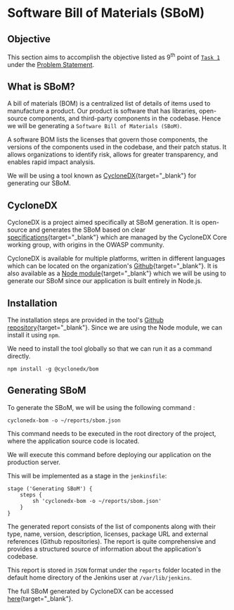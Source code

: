 # Software Bill of Materials (SBoM)

## Objective

This section aims to accomplish the objective listed as 9<sup>th</sup> point of [`Task 1`](../problem-statement/#task-1) under the [Problem Statement](../problem-statement).

## What is SBoM?

A bill of materials (BOM) is a centralized list of details of items used to manufacture a product. Our product is software that has libraries, open-source components, and third-party components in the codebase. Hence we will be generating a `Software Bill of Materials (SBoM)`.

A software BOM lists the licenses that govern those components, the versions of the components used in the codebase, and their patch status. It allows organizations to identify risk, allows for greater transparency, and enables rapid impact analysis.

We will be using a tool known as [CycloneDX](https://cyclonedx.org/){target="_blank"} for generating our SBoM.

## CycloneDX

CycloneDX is a project aimed specifically at SBoM generation. It is open-source and generates the SBoM based on clear [specifications](https://cyclonedx.org/docs/1.2/){target="_blank"} which are managed by the CycloneDX Core working group, with origins in the OWASP community.

CycloneDX is available for multiple platforms, written in different languages which can be located on the organization's [Github](https://github.com/CycloneDX){target="_blank"}. It is also available as a [Node module](https://github.com/CycloneDX/cyclonedx-node-module){target="_blank"} which we will be using to generate our SBoM since our application is built entirely in Node.js.

## Installation

The installation steps are provided in the tool's [Github repository](https://github.com/CycloneDX/cyclonedx-node-module){target="_blank"}. Since we are using the Node module, we can install it using `npm`.

We need to install the tool globally so that we can run it as a command directly.

```
npm install -g @cyclonedx/bom
```

## Generating SBoM

To generate the SBoM, we will be using the following command :

```
cyclonedx-bom -o ~/reports/sbom.json
```

This command needs to be executed in the root directory of the project, where the application source code is located.

We will execute this command before deploying our application on the production server. 

This will be implemented as a stage in the `jenkinsfile`:

```
stage ('Generating SBoM') {
    steps {
        sh 'cyclonedx-bom -o ~/reports/sbom.json'
    }
}
```

The generated report consists of the list of components along with their type, name, version, description, licenses, package URL and external references (Github repositories). The report is quite comprehensive and provides a structured source of information about the application's codebase.

This report is stored in `JSON` format under the `reports` folder located in the default home directory of the Jenkins user at `/var/lib/jenkins`.

The full SBoM generated by CycloneDX can be accessed [here](reports/sbom.json){target="_blank"}.